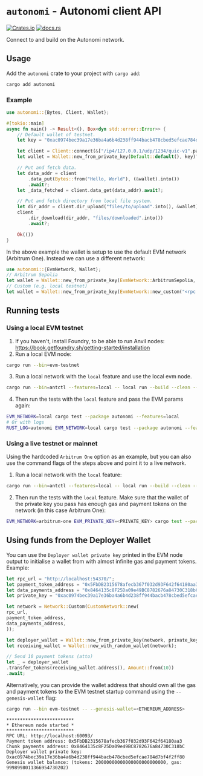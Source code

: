 # `autonomi` - Autonomi client API

[![Crates.io](https://img.shields.io/crates/v/autonomi.svg)](https://crates.io/crates/autonomi)
[![docs.rs](https://img.shields.io/badge/api-rustdoc-blue.svg)](https://docs.rs/autonomi)

Connect to and build on the Autonomi network.

## Usage

Add the `autonomi` crate to your project with `cargo add`:

```sh
cargo add autonomi
```

### Example

```rust
use autonomi::{Bytes, Client, Wallet};

#[tokio::main]
async fn main() -> Result<(), Box<dyn std::error::Error>> {
    // Default wallet of testnet.
    let key = "0xac0974bec39a17e36ba4a6b4d238ff944bacb478cbed5efcae784d7bf4f2ff80";

    let client = Client::connect(&["/ip4/127.0.0.1/udp/1234/quic-v1".parse()?]).await?;
    let wallet = Wallet::new_from_private_key(Default::default(), key)?;

    // Put and fetch data.
    let data_addr = client
        .data_put(Bytes::from("Hello, World"), (&wallet).into())
        .await?;
    let _data_fetched = client.data_get(data_addr).await?;

    // Put and fetch directory from local file system.
    let dir_addr = client.dir_upload("files/to/upload".into(), &wallet).await?;
    client
        .dir_download(dir_addr, "files/downloaded".into())
        .await?;

    Ok(())
}
```

In the above example the wallet is setup to use the default EVM network (Arbitrum One). Instead we can use a different network:
```rust
use autonomi::{EvmNetwork, Wallet};
// Arbitrum Sepolia
let wallet = Wallet::new_from_private_key(EvmNetwork::ArbitrumSepolia, key)?;
// Custom (e.g. local testnet)
let wallet = Wallet::new_from_private_key(EvmNetwork::new_custom("<rpc URL>", "<payment token address>", "<data payment address>"), key)?;
```

## Running tests

### Using a local EVM testnet

1. If you haven't, install Foundry, to be able to run Anvil
   nodes: https://book.getfoundry.sh/getting-started/installation
2. Run a local EVM node:

```sh
cargo run --bin=evm-testnet
```

3. Run a local network with the `local` feature and use the local evm node.

```sh
cargo run --bin=antctl --features=local -- local run --build --clean --rewards-address=<ETHEREUM_ADDRESS> evm-local
```

4. Then run the tests with the `local` feature and pass the EVM params again:

```sh
EVM_NETWORK=local cargo test --package autonomi --features=local
# Or with logs
RUST_LOG=autonomi EVM_NETWORK=local cargo test --package autonomi --features local -- --nocapture
```

### Using a live testnet or mainnet

Using the hardcoded `Arbitrum One` option as an example, but you can also use the command flags of the steps above and
point it to a live network.

1. Run a local network with the `local` feature:

```sh
cargo run --bin=antctl --features=local -- local run --build --clean --rewards-address=<ETHEREUM_ADDRESS> evm-arbitrum-one
```

2. Then run the tests with the `local` feature. Make sure that the wallet of the private key you pass has enough gas and
   payment tokens on the network (in this case Arbitrum One):

```sh
EVM_NETWORK=arbitrum-one EVM_PRIVATE_KEY=<PRIVATE_KEY> cargo test --package=autonomi --features=local
```

## Using funds from the Deployer Wallet

You can use the `Deployer wallet private key` printed in the EVM node output to
initialise a wallet from with almost infinite gas and payment tokens. Example:

```rust
let rpc_url = "http://localhost:54370/";
let payment_token_address = "0x5FbDB2315678afecb367f032d93F642f64180aa3";
let data_payments_address = "0x8464135c8F25Da09e49BC8782676a84730C318bC";
let private_key = "0xac0974bec39a17e36ba4a6b4d238ff944bacb478cbed5efcae784d7bf4f2ff80";

let network = Network::Custom(CustomNetwork::new(
rpc_url,
payment_token_address,
data_payments_address,
));

let deployer_wallet = Wallet::new_from_private_key(network, private_key).unwrap();
let receiving_wallet = Wallet::new_with_random_wallet(network);

// Send 10 payment tokens (atto)
let _ = deployer_wallet
.transfer_tokens(receiving_wallet.address(), Amount::from(10))
.await;
```

Alternatively, you can provide the wallet address that should own all the gas and payment tokens to the EVM testnet
startup command using the `--genesis-wallet` flag:

```sh
cargo run --bin evm-testnet -- --genesis-wallet=<ETHEREUM_ADDRESS>
```

```shell
*************************
* Ethereum node started *
*************************
RPC URL: http://localhost:60093/
Payment token address: 0x5FbDB2315678afecb367f032d93F642f64180aa3
Chunk payments address: 0x8464135c8F25Da09e49BC8782676a84730C318bC
Deployer wallet private key: 0xac0974bec39a17e36ba4a6b4d238ff944bacb478cbed5efcae784d7bf4f2ff80
Genesis wallet balance: (tokens: 20000000000000000000000000, gas: 9998998011366954730202)
```

